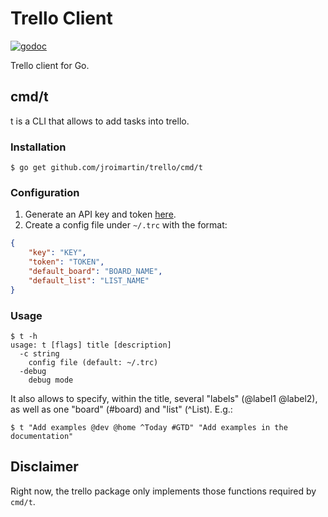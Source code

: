 # Trello Client

[![godoc](https://img.shields.io/static/v1?label=godoc&message=reference&color=blue)](https://pkg.go.dev/github.com/jroimartin/trello)

Trello client for Go.

## cmd/t

t is a CLI that allows to add tasks into trello.

### Installation

```
$ go get github.com/jroimartin/trello/cmd/t
```

### Configuration

1. Generate an API key and token [here](https://trello.com/app-key).
2. Create a config file under `~/.trc` with the format:

```json
{
	"key": "KEY",
	"token": "TOKEN",
	"default_board": "BOARD_NAME",
	"default_list": "LIST_NAME"
}
```

### Usage

```
$ t -h
usage: t [flags] title [description]
  -c string
	config file (default: ~/.trc)
  -debug
	debug mode
```

It also allows to specify, within the title, several "labels" (@label1
@label2), as well as one "board" (#board) and "list" (^List). E.g.:

```
$ t "Add examples @dev @home ^Today #GTD" "Add examples in the documentation"
```

## Disclaimer

Right now, the trello package only implements those functions required by
`cmd/t`.
